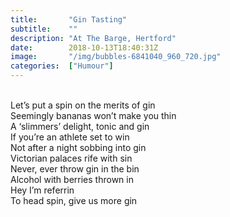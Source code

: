```yaml
---
title:       "Gin Tasting"
subtitle:    ""
description: "At The Barge, Hertford"
date:        2018-10-13T18:40:31Z
image:       "/img/bubbles-6841040_960_720.jpg"
categories:  ["Humour"]
---
```

<br>Let’s put a spin on the merits of gin
<br>Seemingly bananas won’t make you thin
<br>A ‘slimmers’ delight, tonic and gin
<br>If you’re an athlete set to win
<br>Not after a night sobbing into gin
<br>Victorian palaces rife with sin
<br>Never, ever throw gin in the bin
<br>Alcohol with berries thrown in
<br>Hey I’m referrin
<br>To head spin, give us more gin